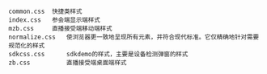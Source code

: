     common.css  快捷类样式
    index.css   参会端显示端样式
    mzb.css     直播接受端移动端样式
    normalize.css   使浏览器更一致地呈现所有元素，并符合现代标准。它仅精确地针对需要规范化的样式
    sdkcss.css      sdkdemo的样式，主要是设备检测弹窗的样式
    zb.css          直播接受端桌面端样式